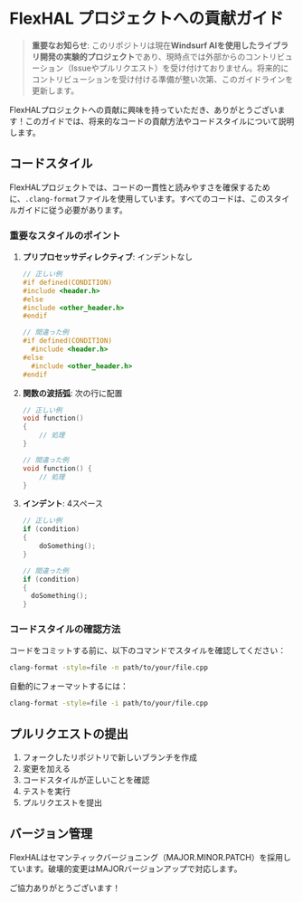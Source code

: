 # FlexHAL プロジェクトへの貢献ガイド

> **重要なお知らせ**: このリポジトリは現在**Windsurf AIを使用したライブラリ開発の実験的プロジェクト**であり、現時点では外部からのコントリビューション（Issueやプルリクエスト）を受け付けておりません。将来的にコントリビューションを受け付ける準備が整い次第、このガイドラインを更新します。

FlexHALプロジェクトへの貢献に興味を持っていただき、ありがとうございます！このガイドでは、将来的なコードの貢献方法やコードスタイルについて説明します。

## コードスタイル

FlexHALプロジェクトでは、コードの一貫性と読みやすさを確保するために、`.clang-format`ファイルを使用しています。すべてのコードは、このスタイルガイドに従う必要があります。

### 重要なスタイルのポイント

1. **プリプロセッサディレクティブ**: インデントなし
   ```cpp
   // 正しい例
   #if defined(CONDITION)
   #include <header.h>
   #else
   #include <other_header.h>
   #endif
   
   // 間違った例
   #if defined(CONDITION)
     #include <header.h>
   #else
     #include <other_header.h>
   #endif
   ```

2. **関数の波括弧**: 次の行に配置
   ```cpp
   // 正しい例
   void function()
   {
       // 処理
   }
   
   // 間違った例
   void function() {
       // 処理
   }
   ```

3. **インデント**: 4スペース
   ```cpp
   // 正しい例
   if (condition)
   {
       doSomething();
   }
   
   // 間違った例
   if (condition)
   {
     doSomething();
   }
   ```

### コードスタイルの確認方法

コードをコミットする前に、以下のコマンドでスタイルを確認してください：

```bash
clang-format -style=file -n path/to/your/file.cpp
```

自動的にフォーマットするには：

```bash
clang-format -style=file -i path/to/your/file.cpp
```

## プルリクエストの提出

1. フォークしたリポジトリで新しいブランチを作成
2. 変更を加える
3. コードスタイルが正しいことを確認
4. テストを実行
5. プルリクエストを提出

## バージョン管理

FlexHALはセマンティックバージョニング（MAJOR.MINOR.PATCH）を採用しています。破壊的変更はMAJORバージョンアップで対応します。

ご協力ありがとうございます！
